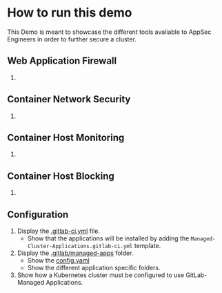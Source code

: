 # How to run this demo

This Demo is meant to showcase the different tools avaliable to AppSec Engineers in
order to further secure a cluster.

## Web Application Firewall

1.

## Container Network Security

1. 

## Container Host Monitoring

1.

## Container Host Blocking

1.

## Configuration

1. Display the [.gitlab-ci.yml](../.gitlab-ci.yml) file.
    - Show that the applications will be installed by adding the `Managed-Cluster-Applications.gitlab-ci.yml` template.
2. Display the [.gitlab/managed-apps](../.gitlab/managed-apps) folder.
    - Show the [config.yaml](../.gitlab/managed-apps/config.yaml)
    - Show the different application specific folders.
3. Show how a Kubernetes cluster must be configured to use GitLab-Managed Applications.
